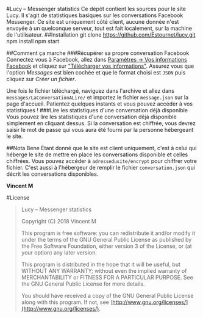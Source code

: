 #Lucy – Messenger statistics
Ce dépôt contient les sources pour le site Lucy. Il s'agit de statistiques basiques sur les conversations Facebook Messenger.
Ce site est uniquement côté client, aucune donnée n'est envoyée à un quelconque serveur, tout est fait localement, sur la machine de l'utilisateur.
##Installation
    git clone https://github.com/Estournet/lucy.git
    npm install
    npm start

##Comment ça marche
###Récupérer sa propre conversation Facebook
Connectez vous à Facebook, allez dans [Paramètres -> Vos informations Facebook](https://www.facebook.com/settings?tab=your_facebook_information)
et cliquez sur ["Télécharger vos informations"](https://www.facebook.com/dyi/?x=AdkyKUsIfjQzOtSt&referrer=yfi_settings).
Assurez vous que l'option *Messages* est bien cochée et que le format choisi est `JSON` puis cliquez sur *Créer un fichier*.

Une fois le fichier téléchargé, naviguez dans l'archive et allez dans `messages/LaConversationALire/` et importez le
fichier `message.json` sur la page d'accueil.
Patientez quelques instants et vous pouvez accéder à vos statistiques !
###Lire les statistiques d'une conversation déjà disponible
Vous pouvez lire les statistiques d'une conversation déjà disponible simplement en cliquant dessus. Si la conversation est chiffrée, 
vous devrez saisir le mot de passe qui vous aura été fourni par la personne hébergeant le site. 

##Nota Bene
Étant donné que le site est client uniquement, c'est à celui qui héberge le site de mettre en place les conversations disponible et celles chiffrées.
Vous pouvez accéder à `adressedusite/encrypt` pour chiffrer votre fichier. C'est aussi à l'hébergeur de remplir le fichier `conversation.json` qui 
décrit les conversations disponibles.

**Vincent M**

#License
>Lucy – Messenger statistics
>
>Copyright (C) 2018  Vincent M
>
>This program is free software: you can redistribute it and/or modify
it under the terms of the GNU General Public License as published by
the Free Software Foundation, either version 3 of the License, or
(at your option) any later version.
>
>This program is distributed in the hope that it will be useful,
but WITHOUT ANY WARRANTY; without even the implied warranty of
MERCHANTABILITY or FITNESS FOR A PARTICULAR PURPOSE.  See the
GNU General Public License for more details.
>
>You should have received a copy of the GNU General Public License
along with this program.  If not, see [http://www.gnu.org/licenses/](http://www.gnu.org/licenses/).
